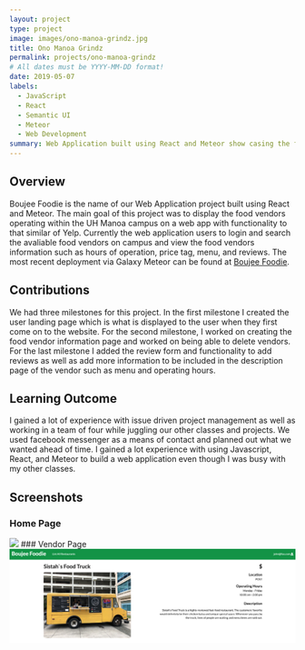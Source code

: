 ```yaml
---
layout: project
type: project
image: images/ono-manoa-grindz.jpg
title: Ono Manoa Grindz
permalink: projects/ono-manoa-grindz
# All dates must be YYYY-MM-DD format!
date: 2019-05-07
labels:
  - JavaScript
  - React
  - Semantic UI
  - Meteor
  - Web Development
summary: Web Application built using React and Meteor show casing the food vendors who operate here at UH Manoa.
---
```


## Overview
Boujee Foodie is the name of our Web Application project built using React and Meteor. The main goal of this project was to display the food vendors operating within the UH Manoa campus on a web app with functionality to that similar of Yelp. Currently the web application users to login and search the avaliable food vendors on campus and view the food vendors information such as hours of operation, price tag, menu, and reviews. The most recent deployment via Galaxy Meteor can be found at [Boujee Foodie](https://boujeefoodie.meteorapp.com). 

## Contributions
We had three milestones for this project. In the first milestone I created the user landing page which is what is displayed to the user when they first come on to the website. For the second milestone, I worked on creating the food vendor information page and worked on being able to delete vendors. For the last milestone I added the review form and functionality to add reviews as well as add more information to be included in the description page of the vendor such as menu and operating hours. 
## Learning Outcome
I gained a lot of experience with issue driven project management as well as working in a team of four while juggling our other classes and projects. We used facebook messenger as a means of contact and planned out what we wanted ahead of time. I gained a lot experience with using Javascript, React, and Meteor to build a web application even though  I was busy with my other classes. 
## Screenshots
### Home Page
<img class="ui large right floated rounded image" src="../images/HomePage3.png">
### Vendor Page
<img class="ui large right floated rounded image" src="../images/RestaurantPage3.png">


